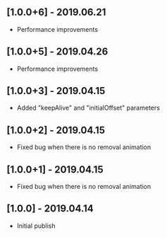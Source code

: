 ## [1.0.0+6] - 2019.06.21

* Performance improvements

## [1.0.0+5] - 2019.04.26

* Performance improvements

## [1.0.0+3] - 2019.04.15

* Added "keepAlive" and "initialOffset" parameters

## [1.0.0+2] - 2019.04.15

* Fixed bug when there is no removal animation

## [1.0.0+1] - 2019.04.15

* Fixed bug when there is no removal animation

## [1.0.0] - 2019.04.14

* Initial publish
